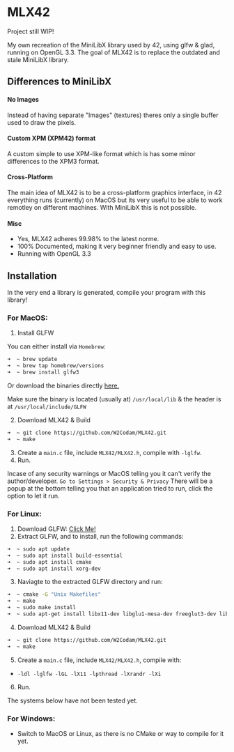 # MLX42

Project still WIP!

My own recreation of the MiniLibX library used by 42, using glfw &amp; glad, running on OpenGL 3.3.
The goal of MLX42 is to replace the outdated and stale MiniLibX library.

## Differences to MiniLibX
#### No Images
Instead of having separate "Images" (textures) theres only a single buffer used to draw the pixels.

#### Custom XPM (XPM42) format
A custom simple to use XPM-like format which is has some minor differences to the XPM3 format.

#### Cross-Platform
The main idea of MLX42 is to be a cross-platform graphics interface, in 42 everything runs (currently) on MacOS but its
very useful to be able to work remotley on different machines. With MiniLibX this is not possible.

#### Misc
 - Yes, MLX42 adheres 99.98% to the latest norme. 
 - 100% Documented, making it very beginner friendly and easy to use.
 - Running with OpenGL 3.3
 
## Installation

In the very end a library is generated, compile your program with this library!

### For MacOS:
1. Install GLFW

You can either install via ```Homebrew```:
```bash
➜  ~ brew update
➜  ~ brew tap homebrew/versions
➜  ~ brew install glfw3
```
Or download the binaries directly [here.](https://github.com/glfw/glfw/releases/download/3.3.6/glfw-3.3.6.zip)

Make sure the binary is located (usually at) ```/usr/local/lib``` & the header is at ```/usr/local/include/GLFW```

2. Download MLX42 & Build
```bash 
➜  ~ git clone https://github.com/W2Codam/MLX42.git
➜  ~ make
```
3. Create a ```main.c``` file, include ```MLX42/MLX42.h```, compile with ```-lglfw```.
4. Run.

Incase of any security warnings or MacOS telling you it can't verify the author/developer. ```Go to Settings > Security & Privacy```
There will be a popup at the bottom telling you that an application tried to run, click the option to let it run.

### For Linux:

1. Download GLFW: [Click Me!](https://github.com/glfw/glfw/releases/download/3.3.6/glfw-3.3.6.zip)
2. Extract GLFW, and to install, run the following commands:
```bash 
➜  ~ sudo apt update
➜  ~ sudo apt install build-essential
➜  ~ sudo apt install cmake
➜  ~ sudo apt install xorg-dev
```
3. Naviagte to the extracted GLFW directory and run:
```bash 
➜  ~ cmake -G "Unix Makefiles"
➜  ~ make
➜  ~ sudo make install
➜  ~ sudo apt-get install libx11-dev libglu1-mesa-dev freeglut3-dev libglew1.5 libglew1.5-dev libglu1-mesa libgl1-mesa-glx libgl1-mesa-dev libglfw3-dev libglfw3
```
4. Download MLX42 & Build
```bash 
➜  ~ git clone https://github.com/W2Codam/MLX42.git
➜  ~ make
```
5. Create a ```main.c``` file, include ```MLX42/MLX42.h```, compile with:
 - ```-ldl -lglfw -lGL -lX11 -lpthread -lXrandr -lXi```
6. Run.

The systems below have not been tested yet.

### For Windows:
- Switch to MacOS or Linux, as there is no CMake or way to compile for it yet.
